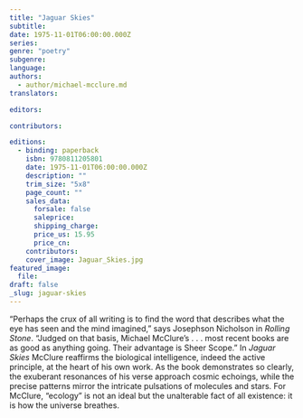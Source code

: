 ```yaml
---
title: "Jaguar Skies"
subtitle:
date: 1975-11-01T06:00:00.000Z
series:
genre: "poetry"
subgenre:
language:
authors:
  - author/michael-mcclure.md
translators:

editors:

contributors:

editions:
  - binding: paperback
    isbn: 9780811205801
    date: 1975-11-01T06:00:00.000Z
    description: ""
    trim_size: "5x8"
    page_count: ""
    sales_data:
      forsale: false
      saleprice:
      shipping_charge:
      price_us: 15.95
      price_cn:
    contributors:
    cover_image: Jaguar_Skies.jpg
featured_image:
  file:
draft: false
_slug: jaguar-skies
---
```


“Perhaps the crux of all writing is to find the word that describes what the eye has seen and the mind imagined,” says Josephson Nicholson in _Rolling Stone_. “Judged on that basis, Michael McClure’s . . . most recent books are as good as anything going. Their advantage is Sheer Scope.” In _Jaguar Skies_ McClure reaffirms the biological intelligence, indeed the active principle, at the heart of his own work. As the book demonstrates so clearly, the exuberant resonances of his verse approach cosmic echoings, while the precise patterns mirror the intricate pulsations of molecules and stars. For McClure, “ecology” is not an ideal but the unalterable fact of all existence: it is how the universe breathes.

